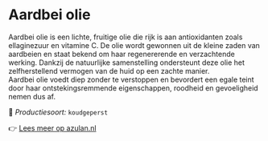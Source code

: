 # Aardbei olie

Aardbei olie is een lichte, fruitige olie die rijk is aan antioxidanten zoals ellaginezuur en vitamine C. De olie wordt gewonnen uit de kleine zaden van aardbeien en staat bekend om haar regenererende en verzachtende werking. Dankzij de natuurlijke samenstelling ondersteunt deze olie het zelfherstellend vermogen van de huid op een zachte manier.
<br>
Aardbei olie voedt diep zonder te verstoppen en bevordert een egale teint door haar ontstekingsremmende eigenschappen, roodheid en gevoeligheid nemen dus af.

🔧 *Productiesoort:* `koudgeperst`

👉 [Lees meer op azulan.nl](https://azulan.nl/atlas/aardbei-olie)
